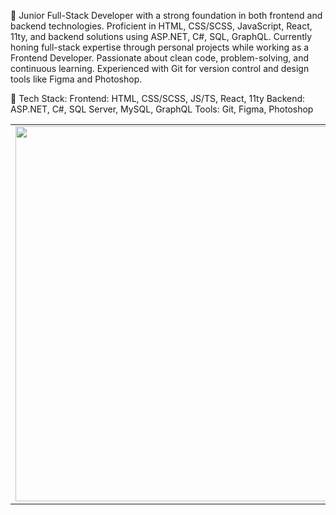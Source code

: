
🚀 Junior Full-Stack Developer with a strong foundation in both frontend and backend technologies.
Proficient in HTML, CSS/SCSS, JavaScript, React, 11ty, and backend solutions using ASP.NET, C#, SQL, GraphQL.
Currently honing full-stack expertise through personal projects while working as a Frontend Developer. Passionate about clean code, problem-solving, and continuous learning.
Experienced with Git for version control and design tools like Figma and Photoshop.

🔧 Tech Stack:
Frontend: HTML, CSS/SCSS, JS/TS, React, 11ty
Backend: ASP.NET, C#, SQL Server, MySQL, GraphQL
Tools: Git, Figma, Photoshop

<table align="center">
  <tr>
    <td>
      <img src="https://github.com/user-attachments/assets/a33fc77e-f082-48f9-a1c5-1d8cba0aa8b7" width="600" />
    </td>
  </tr>
</table>
